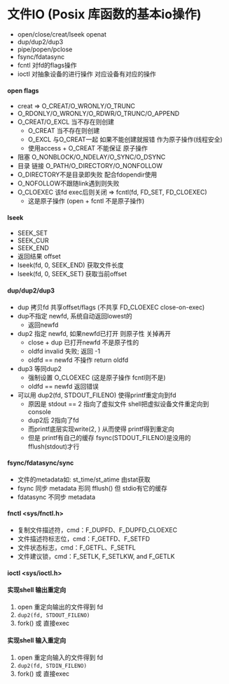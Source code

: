 # 文件IO (Posix 库函数的基本io操作)
+ open/close/creat/lseek openat
+ dup/dup2/dup3
+ pipe/popen/pclose
+ fsync/fdatasync
+ fcntl 对fd的flags操作
+ ioctl 对抽象设备的进行操作 对应设备有对应的操作
#### open flags
+ creat => O_CREAT/O_WRONLY/O_TRUNC
+ O_RDONLY/O_WRONLY/O_RDWR/O_TRUNC/O_APPEND
+ O_CREAT/O_EXCL 当不存在则创建
    + O_CREAT  当不存在则创建
    + O_EXCL   与O_CREAT一起 如果不能创建就报错 作为原子操作(线程安全)
    + 使用access + O_CREAT 不能保证 原子操作
+ 阻塞 O_NONBLOCK/O_NDELAY/O_SYNC/O_DSYNC
+ 目录 链接 O_PATH/O_DIRECTORY/O_NONFOLLOW
+ O_DIRECTORY不是目录即失败 配合fdopendir使用
+ O_NOFOLLOW不跟随link遇到则失败
+ O_CLOEXEC 该fd exec后则关闭 => fcntl(fd, FD_SET, FD_CLOEXEC)
    + 这是原子操作 (open + fcntl 不是原子操作)

#### lseek
+ SEEK_SET
+ SEEK_CUR
+ SEEK_END
+ 返回结果 offset
+ lseek(fd, 0, SEEK_END) 获取文件长度
+ lseek(fd, 0, SEEK_SET) 获取当前offset
#### dup/dup2/dup3
+ dup 拷贝fd 共享offset/flags (不共享 FD_CLOEXEC close-on-exec)
+ dup不指定 newfd, 系统自动返回lowest的
    + 返回newfd
+ dup2 指定 newfd, 如果newfd已打开 则原子性 关掉再开
    + close + dup 已打开newfd 不是原子性的
    + oldfd invalid 失败; 返回 -1
    + oldfd == newfd 不操作 return oldfd
+ dup3 等同dup2
    + 强制设置 O_CLOEXEC (这是原子操作 fcntl则不是)
    + oldfd == newfd 返回错误
+ 可以用 dup2(fd, STDOUT_FILENO) 使得printf重定向到fd
    + 原因是 stdout == 2 指向了虚拟文件 shell把虚拟设备文件重定向到console
    + dup2后 2指向了fd
    + 而printf底层实现write(2, ) 从而使得 printf得到重定向
    + 但是 printf有自己的缓存
      fsync(STDOUT_FILENO)是没用的 
      fflush(stdout)才行
#### fsync/fdatasync/sync
+ 文件的metadata如: st_time/st_atime 由stat获取
+ fsync 同步 metadata 形同 fflush() 但 stdio有它的缓存
+ fdatasync 不同步 metadata
#### fnctl <sys/fnctl.h>
+ 复制文件描述符，cmd：F_DUPFD、F_DUPFD_CLOEXEC
+ 文件描述符标志位，cmd：F_GETFD、F_SETFD
+ 文件状态标志，cmd：F_GETFL、F_SETFL
+ 文件建议锁，cmd：F_SETLK, F_SETLKW, and F_GETLK

#### ioctl <sys/ioctl.h>


#### 实现shell 输出重定向
1. open 重定向输出的文件得到 fd
2. `dup2(fd, STDOUT_FILENO)`
3. fork() 或 直接exec
#### 实现shell 输入重定向
1. open 重定向输入的文件得到 fd
2. `dup2(fd, STDIN_FILENO)`
3. fork() 或 直接exec